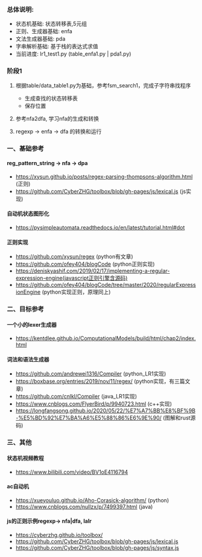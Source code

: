 ### 总体说明:
* 状态机基础: 状态转移表,5元组
* 正则、生成器基础: enfa
* 文法生成器基础: pda
* 字串解析基础: 基于栈的表达式求值
* 当前进度: lr1_test1.py (table_enfa1.py | pda1.py)

### 阶段1
1. 根据table/data_table1.py为基础，参考fsm_search1，完成子字符串找程序
    * 生成查找的状态转移表
    * 保存位置
    
2. 参考nfa2dfa, 学习nfa的生成和转换
3. regexp -> enfa -> dfa 的转换和运行

### 一、基础参考

#### reg_pattern_string -> nfa -> dpa
* https://xysun.github.io/posts/regex-parsing-thompsons-algorithm.html (正则)
* https://github.com/CyberZHG/toolbox/blob/gh-pages/js/lexical.js (js实现)


#### 自动机状态图形化
* https://pysimpleautomata.readthedocs.io/en/latest/tutorial.html#dot

#### 正则实现
* https://github.com/xysun/regex (python有文章)
* https://github.com/ofey404/blogCode (python正则实现)
* https://deniskyashif.com/2019/02/17/implementing-a-regular-expression-engine(javascript正则引擎含源码)
* https://github.com/ofey404/blogCode/tree/master/2020/regularExpressionEngine (python实现正则，原理同上)


### 二、目标参考

#### 一个小的lexer生成器
* https://kentdlee.github.io/ComputationalModels/build/html/chap2/index.html

#### 词法和语法生成器
* https://github.com/andrewei1316/Compiler (python_LR1实现)
* https://boxbase.org/entries/2019/nov/11/regex/  (python实现，有三篇文章)
* https://github.com/cnlkl/Compiler (java_LR1实现)
* https://www.cnblogs.com/FlyerBird/p/9940723.html (c++实现)
* https://longfangsong.github.io/2020/05/22/%E7%A7%BB%E8%BF%9B-%E5%BD%92%E7%BA%A6%E5%88%86%E6%9E%90/ (图解和rust源码)


### 三、其他

#### 状态机视频教程
* https://www.bilibili.com/video/BV1oE4116794 

#### ac自动机
* https://xueyouluo.github.io/Aho-Corasick-algorithm/ (python)
* https://www.cnblogs.com/nullzx/p/7499397.html (java)

#### js的正则示例regexp-> nfa|dfa, lalr
* https://cyberzhg.github.io/toolbox/
* https://github.com/CyberZHG/toolbox/blob/gh-pages/js/lexical.js
* https://github.com/CyberZHG/toolbox/blob/gh-pages/js/syntax.js